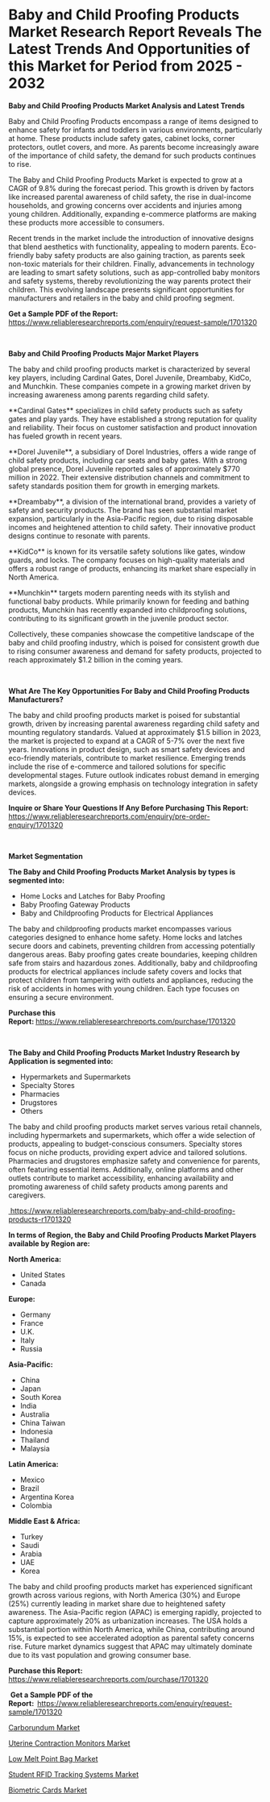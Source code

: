 <p><h1>Baby and Child Proofing Products Market Research Report Reveals The Latest Trends And Opportunities of this Market for Period from 2025 - 2032</h1></p><p><strong>Baby and Child Proofing Products Market Analysis and Latest Trends</strong></p>
<p><p>Baby and Child Proofing Products encompass a range of items designed to enhance safety for infants and toddlers in various environments, particularly at home. These products include safety gates, cabinet locks, corner protectors, outlet covers, and more. As parents become increasingly aware of the importance of child safety, the demand for such products continues to rise.</p><p>The Baby and Child Proofing Products Market is expected to grow at a CAGR of 9.8% during the forecast period. This growth is driven by factors like increased parental awareness of child safety, the rise in dual-income households, and growing concerns over accidents and injuries among young children. Additionally, expanding e-commerce platforms are making these products more accessible to consumers.</p><p>Recent trends in the market include the introduction of innovative designs that blend aesthetics with functionality, appealing to modern parents. Eco-friendly baby safety products are also gaining traction, as parents seek non-toxic materials for their children. Finally, advancements in technology are leading to smart safety solutions, such as app-controlled baby monitors and safety systems, thereby revolutionizing the way parents protect their children. This evolving landscape presents significant opportunities for manufacturers and retailers in the baby and child proofing segment.</p></p>
<p><strong>Get a Sample PDF of the Report:&nbsp;</strong> <a href="https://www.reliableresearchreports.com/enquiry/request-sample/1701320?utm_campaign=32&utm_medium=2&utm_source=Github&utm_content=ia&utm_term=09012025&utm_id=baby-and-child-proofing-products">https://www.reliableresearchreports.com/enquiry/request-sample/1701320</a></p>
<p>&nbsp;</p>
<p><strong>Baby and Child Proofing Products Major Market Players</strong></p>
<p><p>The baby and child proofing products market is characterized by several key players, including Cardinal Gates, Dorel Juvenile, Dreambaby, KidCo, and Munchkin. These companies compete in a growing market driven by increasing awareness among parents regarding child safety.</p><p>**Cardinal Gates** specializes in child safety products such as safety gates and play yards. They have established a strong reputation for quality and reliability. Their focus on customer satisfaction and product innovation has fueled growth in recent years.</p><p>**Dorel Juvenile**, a subsidiary of Dorel Industries, offers a wide range of child safety products, including car seats and baby gates. With a strong global presence, Dorel Juvenile reported sales of approximately $770 million in 2022. Their extensive distribution channels and commitment to safety standards position them for growth in emerging markets.</p><p>**Dreambaby**, a division of the international brand, provides a variety of safety and security products. The brand has seen substantial market expansion, particularly in the Asia-Pacific region, due to rising disposable incomes and heightened attention to child safety. Their innovative product designs continue to resonate with parents.</p><p>**KidCo** is known for its versatile safety solutions like gates, window guards, and locks. The company focuses on high-quality materials and offers a robust range of products, enhancing its market share especially in North America.</p><p>**Munchkin** targets modern parenting needs with its stylish and functional baby products. While primarily known for feeding and bathing products, Munchkin has recently expanded into childproofing solutions, contributing to its significant growth in the juvenile product sector.</p><p>Collectively, these companies showcase the competitive landscape of the baby and child proofing industry, which is poised for consistent growth due to rising consumer awareness and demand for safety products, projected to reach approximately $1.2 billion in the coming years.</p></p>
<p>&nbsp;</p>
<p><strong>What Are The Key Opportunities For Baby and Child Proofing Products Manufacturers?</strong></p>
<p><p>The baby and child proofing products market is poised for substantial growth, driven by increasing parental awareness regarding child safety and mounting regulatory standards. Valued at approximately $1.5 billion in 2023, the market is projected to expand at a CAGR of 5-7% over the next five years. Innovations in product design, such as smart safety devices and eco-friendly materials, contribute to market resilience. Emerging trends include the rise of e-commerce and tailored solutions for specific developmental stages. Future outlook indicates robust demand in emerging markets, alongside a growing emphasis on technology integration in safety devices.</p></p>
<p><strong>Inquire or Share Your Questions If Any Before Purchasing This Report:</strong> <a href="https://www.reliableresearchreports.com/enquiry/pre-order-enquiry/1701320?utm_campaign=32&utm_medium=2&utm_source=Github&utm_content=ia&utm_term=09012025&utm_id=baby-and-child-proofing-products">https://www.reliableresearchreports.com/enquiry/pre-order-enquiry/1701320</a></p>
<p>&nbsp;</p>
<p><strong>Market Segmentation</strong></p>
<p><strong>The Baby and Child Proofing Products Market Analysis by types is segmented into:</strong></p>
<p><ul><li>Home Locks and Latches for Baby Proofing</li><li>Baby Proofing Gateway Products</li><li>Baby and Childproofing Products for Electrical Appliances</li></ul></p>
<p><p>The baby and childproofing products market encompasses various categories designed to enhance home safety. Home locks and latches secure doors and cabinets, preventing children from accessing potentially dangerous areas. Baby proofing gates create boundaries, keeping children safe from stairs and hazardous zones. Additionally, baby and childproofing products for electrical appliances include safety covers and locks that protect children from tampering with outlets and appliances, reducing the risk of accidents in homes with young children. Each type focuses on ensuring a secure environment.</p></p>
<p><strong>Purchase this Report:&nbsp;</strong><a href="https://www.reliableresearchreports.com/purchase/1701320?utm_campaign=32&utm_medium=2&utm_source=Github&utm_content=ia&utm_term=09012025&utm_id=baby-and-child-proofing-products">https://www.reliableresearchreports.com/purchase/1701320</a></p>
<p>&nbsp;</p>
<p><strong>The Baby and Child Proofing Products Market Industry Research by Application is segmented into:</strong></p>
<p><ul><li>Hypermarkets and Supermarkets</li><li>Specialty Stores</li><li>Pharmacies</li><li>Drugstores</li><li>Others</li></ul></p>
<p><p>The baby and child proofing products market serves various retail channels, including hypermarkets and supermarkets, which offer a wide selection of products, appealing to budget-conscious consumers. Specialty stores focus on niche products, providing expert advice and tailored solutions. Pharmacies and drugstores emphasize safety and convenience for parents, often featuring essential items. Additionally, online platforms and other outlets contribute to market accessibility, enhancing availability and promoting awareness of child safety products among parents and caregivers.</p></p>
<p><a href="https://www.reliableresearchreports.com/baby-and-child-proofing-products-r1701320?utm_campaign=32&utm_medium=2&utm_source=Github&utm_content=ia&utm_term=09012025&utm_id=baby-and-child-proofing-products">&nbsp;https://www.reliableresearchreports.com/baby-and-child-proofing-products-r1701320</a></p>
<p><strong>In terms of Region, the Baby and Child Proofing Products Market Players available by Region are:</strong></p>
<p>
    <p> <strong> North America: </strong>
        <ul>
            <li>United States</li>
            <li>Canada</li>
        </ul>
        </p> 
    <p> <strong> Europe: </strong>
        <ul>
            <li>Germany</li>
            <li>France</li>
            <li>U.K.</li>
            <li>Italy</li>
            <li>Russia</li>
        </ul>
        </p> 
    <p> <strong> Asia-Pacific: </strong>
        <ul>
            <li>China</li>
            <li>Japan</li>
            <li>South Korea</li>
            <li>India</li>
            <li>Australia</li>
            <li>China Taiwan</li>
            <li>Indonesia</li>
            <li>Thailand</li>
            <li>Malaysia</li>
        </ul>
        </p> 
    <p> <strong> Latin America: </strong>
        <ul>
            <li>Mexico</li>
            <li>Brazil</li>
            <li>Argentina Korea</li>
            <li>Colombia</li>
        </ul>
        </p> 
    <p> <strong> Middle East & Africa: </strong>
        <ul>
            <li>Turkey</li>
            <li>Saudi</li>
            <li>Arabia</li>
            <li>UAE</li>
            <li>Korea</li>
        </ul>
    </p>
    </p>
<p><p>The baby and child proofing products market has experienced significant growth across various regions, with North America (30%) and Europe (25%) currently leading in market share due to heightened safety awareness. The Asia-Pacific region (APAC) is emerging rapidly, projected to capture approximately 20% as urbanization increases. The USA holds a substantial portion within North America, while China, contributing around 15%, is expected to see accelerated adoption as parental safety concerns rise. Future market dynamics suggest that APAC may ultimately dominate due to its vast population and growing consumer base.</p></p>
<p><strong>Purchase this Report: </strong><a href="https://www.reliableresearchreports.com/purchase/1701320?utm_campaign=32&utm_medium=2&utm_source=Github&utm_content=ia&utm_term=09012025&utm_id=baby-and-child-proofing-products">https://www.reliableresearchreports.com/purchase/1701320</a></p>
<p>&nbsp;<strong>Get a Sample PDF of the Report:&nbsp;&nbsp;</strong><a href="https://www.reliableresearchreports.com/enquiry/request-sample/1701320?utm_campaign=32&utm_medium=2&utm_source=Github&utm_content=ia&utm_term=09012025&utm_id=baby-and-child-proofing-products">https://www.reliableresearchreports.com/enquiry/request-sample/1701320</a></p>
<p><strong></strong></p>
<p><p><a href="https://github.com/irfadac/Market-Research-Report-List-5/blob/main/carborundum-market.md?utm_campaign=32&utm_medium=2&utm_source=Github&utm_content=ia&utm_term=09012025&utm_id=baby-and-child-proofing-products">Carborundum Market</a></p><p><a href="https://github.com/justalichtenberger/Market-Research-Report-List-1/blob/main/uterine-contraction-monitors-market.md?utm_campaign=32&utm_medium=2&utm_source=Github&utm_content=ia&utm_term=09012025&utm_id=baby-and-child-proofing-products">Uterine Contraction Monitors Market</a></p><p><a href="https://github.com/bensemilia864/Market-Research-Report-List-1/blob/main/low-melt-point-bag-market.md?utm_campaign=32&utm_medium=2&utm_source=Github&utm_content=ia&utm_term=09012025&utm_id=baby-and-child-proofing-products">Low Melt Point Bag Market</a></p><p><a href="https://github.com/JakirUddin651/Market-Research-Report-List-1/blob/main/student-rfid-tracking-systems-market.md?utm_campaign=32&utm_medium=2&utm_source=Github&utm_content=ia&utm_term=09012025&utm_id=baby-and-child-proofing-products">Student RFID Tracking Systems Market</a></p><p><a href="https://github.com/gerdabatiskzv9/Market-Research-Report-List-1/blob/main/biometric-cards-market.md?utm_campaign=32&utm_medium=2&utm_source=Github&utm_content=ia&utm_term=09012025&utm_id=baby-and-child-proofing-products">Biometric Cards Market</a></p></p>